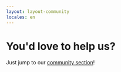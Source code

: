 ```yaml
---
layout: layout-community
locales: en
---
```


# You'd love to help us?
Just jump to our <a href="http://hood.ie/community/">community section</a>!